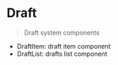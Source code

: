 # Draft

> Draft system components

- DraftItem: draft item component
- DraftList: drafts list component
